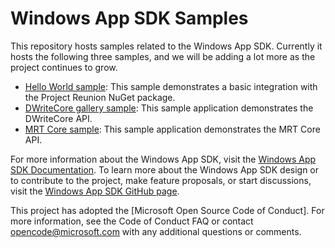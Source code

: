 # Windows App SDK Samples

This repository hosts samples related to the Windows App SDK. Currently it hosts the following three samples, and we will be adding a lot more as the project continues to grow.

- [Hello World sample](HelloWorld/reunioncppdesktopsampleapp): This sample demonstrates a basic integration with the Project Reunion NuGet package.
- [DWriteCore gallery sample](DWriteCore/DWriteCoreGallery): This sample application demonstrates the DWriteCore API.
- [MRT Core sample](MrtCore): This sample application demonstrates the MRT Core API.

For more information about the Windows App SDK, visit the [Windows App SDK Documentation](https://docs.microsoft.com/windows/apps/windows-app-sdk/). To learn more about the Windows App SDK design or to contribute to the project, make feature proposals, or start discussions, visit the [Windows App SDK GitHub page](https://github.com/microsoft/WindowsAppSDK).

This project has adopted the [Microsoft Open Source Code of Conduct]. For more information, see the Code of Conduct FAQ or contact opencode@microsoft.com with any additional questions or comments.
